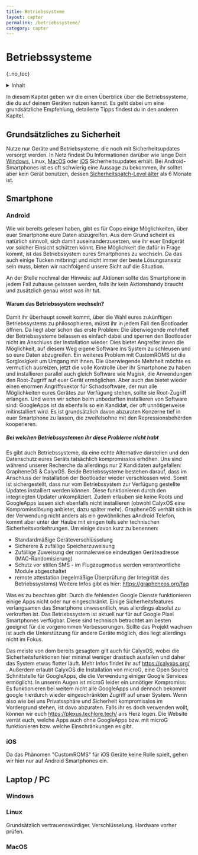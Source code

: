 ```yaml
---
title: Betriebssysteme
layout: capter
permalink: /betriebssysteme/
category: capter
---
```

# Betriebssysteme
{:.no_toc}

<details markdown="block">
  <summary>
    Inhalt
  </summary>
* TOC
{:toc}
</details>

In diesem Kapitel geben wir die einen Überblick über die Betriebssysteme, die du auf deinem Geräten nutzen kannst. Es geht dabei um eine grundsätzliche Empfehlung, detailerte Tipps findest du in den anderen Kapitel.

## Grundsätzliches zu Sicherheit

Nutze nur Geräte und Betriebsysteme, die noch mit Sicherheitsupdates versorgt werden. In Netz findest Du Informationen darüber wie lange Dein [Windows](https://support.microsoft.com/de-de/help/13853/windows-lifecycle-fact-sheet), Linux, [MacOS](https://www.apple.com/de/macos/how-to-upgrade/) oder [iOS](https://de.wikipedia.org/wiki/Versionsgeschichte_von_iOS#Aktuelle_Versionen) Sicherheitsupdates erhält. Bei Android-Smartphones ist es oft schwierig eine Aussage zu bekommen, ihr solltet aber kein Gerät benutzen, dessen [Sicherheitspatch-Level älter](https://www.tutonaut.de/android-version-und-sicherheitspatch-level-herausfinden/) als 6 Monate ist.

## Smartphone

### Android

Wie wir bereits gelesen haben, gibt es für Cops einige Möglichkeiten, über euer Smartphone eure Daten abzugreifen. Aus dem Grund scheint es natürlich sinnvoll, sich damit auseinanderzusetzen, wie ihr euer Endgerät vor solcher Einsicht schützen könnt. Eine Möglichkeit die dafür in Frage kommt, ist das Betriebssystem eures Smartphones zu wechseln. Da das auch einige Tücken mitbringt und nicht immer der beste Lösungsansatz sein muss, bieten wir nachfolgend unsere Sicht auf die Situation.

An der Stelle nochmal der Hinweis: auf Aktionen sollte das Smartphone in jedem Fall zuhause gelassen werden, falls ihr kein Aktionshandy braucht und zusätzlich genau wisst was ihr tut.

#### Warum das Betriebssystem wechseln?

Damit ihr überhaupt soweit kommt, über die Wahl eures zukünftigen Betriebssystems zu philosophieren, müsst ihr in jedem Fall den Bootloader öffnen. Da liegt aber schon das erste Problem: 
Die überwiegende mehrheit der Betriebssysteme belassen es einfach dabei und sperren den Bootloader nicht im Anschluss der Installation wieder. Dies bietet Angreifer:innen die Möglichkeit, auf diesem Weg eigene Software ins System zu schleusen und so eure Daten abzugreifen.
Ein weiteres Problem mit CustomROMS ist die Sorglosigkeit um Umgang mit ihnen. Die überwiegende Mehrheit möchte es vermutlich ausreizen, jetzt die volle Kontrolle über ihr Smartphone zu haben und installieren parallel auch gleich Software wie Magisk, die Anwendungen den Root-Zugriff auf euer Gerät ermöglichen.
Aber auch das bietet wieder einen enormen Angriffsvektor für Schadsoftware, der nun alle Möglichkeiten eures Gerätes zur Verfügung stehen, sollte sie Root-Zugriff erlangen. Und wenn wir schon beim unbedarften installieren von Software sind: GoogleApps ist da ebenfalls so ein Kandidat, der oft unnötigerweise mitinstalliert wird.
Es ist grundsätzlich davon abzuraten Konzerne tief in euer Smartphone zu lassen, die zweifelsohne mit den Repressionsbehörden kooperieren.

##### Bei welchen Betriebssystemen ihr diese Probleme nicht habt

Es gibt auch Betriebssysteme, da eine echte Alternative darstellen und den Datenschutz eures Geräts tatsächlich kompromisslos erhöhen. Uns sind während unserer Recherche da allerdings nur 2 Kandidaten aufgefallen: GrapheneOS & CalyxOS.
Beide Betriebssysteme bestehen darauf, dass im Anschluss der Installation der Bootloader wieder verschlossen wird. Somit ist sichergestellt, dass nur vom Betriebssystem zur Verfügung gestellte Updates installiert werden können. Diese funktionieren durch den integriegten Updater unkompliziert.
Zudem erlauben sie keine Roots und GoogleApps lassen sich ebenfalls nicht installieren (obwohl CalyxOS eine Kompromisslösung anbietet, dazu später mehr).
GrapheneOS verhält sich in der Verwendung nicht anders als ein gewöhnliches aAndroid Telefon, kommt aber unter der Haube mit einigen teils sehr technischen Sicherheitsvorkehrungen. Um einige davon kurz zu benennen: 
- Standardmäßige Geräteverschlüsselung
- Sicherere & zufällige Speicherzuweisung
- Zufällige Zuweisung der normalerweise eindeutigen Geräteadresse (MAC-Randomisierung)
- Schutz vor stillen SMS - im Flugzeugmodus werden verantwortliche Module abgeschaltet
- remote attestation (regelmäßige Überprüfung der Integrität des Betriebssystems)
Weitere Infos gibt es hier: https://grapheneos.org/faq

Was es zu beachten gibt:
Durch die fehlenden Google Dienste funktionieren einige Apps nicht oder nur eingeschränkt. Einige Sicherheitsfeatures verlangsamen das Smartphone unwesentlich, was allerdings absolut zu verkraften ist. 
Das Betriebssystem ist aktuell nur für auf Google Pixel Smartphones verfügbar. Diese sind technisch betrachtet am besten geeignet für die vorgenommen Verbesserungen. Sollte das Projekt wachsen ist auch die Unterstützung für andere Geräte möglich, dies liegt allerdings nicht im Fokus.

Das meiste von dem bereits gesagtem gilt auch für CalyxOS, wobei die Sicherheitsfunktionen hier minimal weniger drastisch ausfallen und daher das System etwas flotter läuft. Mehr Infos findet ihr auf https://calyxos.org/ . 
Außerdem erlaubt CalyxOS die Installation von microG, eine Open Source Schnittstelle für GoogleApps, die die Verwendung einiger Google Services ermöglicht.
In unseren Augen ist microG leider ein unnötiger Kompromiss: Es funktionieren bei weitem nicht alle GoogleApps und dennoch bekommt google hierdurch wieder eingeschränkten Zugriff auf unser System. Wenn also wie bei uns Privatssphäre und Sicherheit kompromisslos im Vordergrund stehen, ist davo abzuraten.
Falls ihr es doch verwenden wollt, können wir euch https://plexus.techlore.tech/ ans Herz legen. Die Website verrät euch, welche Apps auch ohne GoogleApps bzw. mit microG funktionieren bzw. welche Einschränkungen es gibt.

### iOS

Da das Phänomen "CustomROMS" für iOS Geräte keine Rolle spielt, gehen wir hier nur auf Android Smartphones ein.

## Laptop / PC

### Windows

### Linux

Grundsätzlich vertrauenswürdiger. Verschlüsselung. Hardware vorher prüfen.

### MacOS

